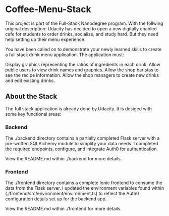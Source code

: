 # Coffee-Menu-Stack
This project is part of the Full-Stack Nanodegree program. With the follwing original description: Udacity has decided to open a new digitally enabled cafe for students to order drinks, socialize, and study hard. But they need help setting up their menu experience.

You have been called on to demonstrate your newly learned skills to create a full stack drink menu application. The application must:

Display graphics representing the ratios of ingredients in each drink.
Allow public users to view drink names and graphics.
Allow the shop baristas to see the recipe information.
Allow the shop managers to create new drinks and edit existing drinks.


## About the Stack
The full stack application is already done by Udacity. It is desiged with some key functional areas:

### Backend
The ./backend directory contains a partially completed Flask server with a pre-written SQLAlchemy module to simplify your data needs. I completed the required endpoints, configure, and integrate Auth0 for authentication.

View the README.md within ./backend for more details.

### Frontend
The ./frontend directory contains a complete Ionic frontend to consume the data from the Flask server. I updated the environment variables found within (./frontend/src/environment/environment.ts) to reflect the Auth0 configuration details set up for the backend app.

View the README.md within ./frontend for more details.
